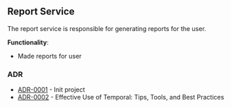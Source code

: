## Report Service

The report service is responsible for generating reports for the user.

**Functionality**:

  * Made reports for user

### ADR

- [ADR-0001](./docs/ADR/decisions/0001-init.md) - Init project
- [ADR-0002](./docs/ADR/decisions/0002-temporal-tips-tricks.md) - Effective Use of Temporal: Tips, Tools, and Best Practices
